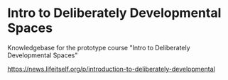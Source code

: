 # Intro to Deliberately Developmental Spaces

Knowledgebase for the prototype course "Intro to Deliberately Developmental Spaces"

https://news.lifeitself.org/p/introduction-to-deliberately-developmental
